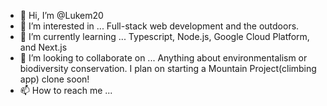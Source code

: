 - 👋 Hi, I’m @Lukem20
- 👀 I’m interested in ... Full-stack web development and the outdoors.
- 🌱 I’m currently learning ... Typescript, Node.js, Google Cloud Platform, and Next.js
- 💞️ I’m looking to collaborate on ... Anything about environmentalism or biodiversity conservation. I plan on starting a Mountain Project(climbing app) clone soon!
- 📫 How to reach me ... 

<!---
Lukem20/Lukem20 is a ✨ special ✨ repository because its `README.md` (this file) appears on your GitHub profile.
You can click the Preview link to take a look at your changes.
--->
